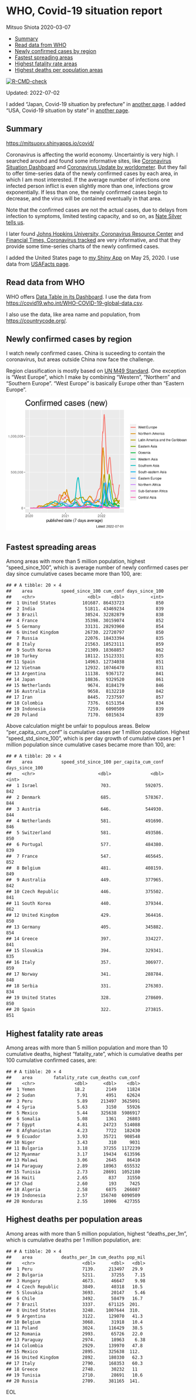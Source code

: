 WHO, Covid-19 situation report
================
Mitsuo Shiota
2020-03-07

-   [Summary](#summary)
-   [Read data from WHO](#read-data-from-who)
-   [Newly confirmed cases by region](#newly-confirmed-cases-by-region)
-   [Fastest spreading areas](#fastest-spreading-areas)
-   [Highest fatality rate areas](#highest-fatality-rate-areas)
-   [Highest deaths per population
    areas](#highest-deaths-per-population-areas)

<!-- badges: start -->

[![R-CMD-check](https://github.com/mitsuoxv/covid/actions/workflows/R-CMD-check.yaml/badge.svg)](https://github.com/mitsuoxv/covid/actions/workflows/R-CMD-check.yaml)
<!-- badges: end -->

Updated: 2022-07-02

I added “Japan, Covid-19 situation by prefecture” in [another
page](Japan.md). I added “USA, Covid-19 situation by state” in [another
page](USA.md).

## Summary

<https://mitsuoxv.shinyapps.io/covid/>

Coronavirus is affecting the world economy. Uncertaintiy is very high. I
searched around and found some informative sites, like [Coronavirus
Situation
Dashboard](https://who.maps.arcgis.com/apps/opsdashboard/index.html#/c88e37cfc43b4ed3baf977d77e4a0667)
and [Coronavirus Update by
worldometer](https://www.worldometers.info/coronavirus/). But they fail
to offer time-series data of the newly confirmed cases by each area, in
which I am most interested. If the average number of infections one
infected person inflict is even slightly more than one, infections grow
exponentially. If less than one, the newly confirmed cases begin to
decrease, and the virus will be contained eventually in that area.

Note that the confirmed cases are not the actual cases, due to delays
from infection to symptoms, limited testing capacity, and so on, as
[Nate Silver tells
us](https://fivethirtyeight.com/features/coronavirus-case-counts-are-meaningless/).

I later found [Johns Hopkins University, Coronavirus Resource
Center](https://coronavirus.jhu.edu/) and [Financial Times, Coronavirus
tracked](https://www.ft.com/content/a26fbf7e-48f8-11ea-aeb3-955839e06441)
are very informative, and that they provide some time-series charts of
the newly confirmed cases.

I added the United States page to [my Shiny
App](https://mitsuoxv.shinyapps.io/covid/) on May 25, 2020. I use data
from [USAFacts
page](https://usafacts.org/visualizations/coronavirus-covid-19-spread-map/).

## Read data from WHO

WHO offers [Data Table in its Dashboard](https://covid19.who.int/table).
I use the data from
<https://covid19.who.int/WHO-COVID-19-global-data.csv>.

I also use the data, like area name and population, from
<https://countrycode.org/>.

## Newly confirmed cases by region

I watch newly confirmed cases. China is suceeding to contain the
coronavirus, but areas outside China now face the challenge.

Region classification is mostly based on [UN M49
Standard](https://unstats.un.org/unsd/methodology/m49/). One exception
is “West Europe”, which I make by combining “Western”, “Northern” and
“Southern Europe”. “West Europe” is basically Europe other than “Eastern
Europe”.

![](README_files/figure-gfm/chart-1.png)<!-- -->

## Fastest spreading areas

Among areas with more than 5 million population, highest
“speed_since_100”, which is average number of newly confirmed cases per
day since cumulative cases became more than 100, are:

    ## # A tibble: 20 × 4
    ##    area           speed_since_100 cum_conf days_since_100
    ##    <chr>                    <dbl>    <dbl>          <int>
    ##  1 United States          101687. 86433723            850
    ##  2 India                   51811. 43469234            839
    ##  3 Brazil                  38524. 32282879            838
    ##  4 France                  35398. 30159074            852
    ##  5 Germany                 33131. 28293960            854
    ##  6 United Kingdom          26730. 22720797            850
    ##  7 Russia                  22076. 18433394            835
    ##  8 Italy                   21563. 18523111            859
    ##  9 South Korea             21309. 18368857            862
    ## 10 Turkey                  18112. 15123331            835
    ## 11 Spain                   14963. 12734038            851
    ## 12 Vietnam                 12932. 10746470            831
    ## 13 Argentina               11138.  9367172            841
    ## 14 Japan                   10836.  9329520            861
    ## 15 Netherlands              9674.  8184179            846
    ## 16 Australia                9658.  8132210            842
    ## 17 Iran                     8445.  7237597            857
    ## 18 Colombia                 7376.  6151354            834
    ## 19 Indonesia                7259.  6090509            839
    ## 20 Poland                   7170.  6015634            839

Above calculation might be unfair to populous areas. Below
“per_capita_cum_conf” is cumulative cases per 1 million population.
Highest “speed_std_since_100”, which is per day growth of cumulative
cases per 1 million population since cumulative cases became more than
100, are:

    ## # A tibble: 20 × 4
    ##    area           speed_std_since_100 per_capita_cum_conf days_since_100
    ##    <chr>                        <dbl>               <dbl>          <int>
    ##  1 Israel                        703.             592075.            842
    ##  2 Denmark                       685.             578367.            844
    ##  3 Austria                       646.             544930.            844
    ##  4 Netherlands                   581.             491690.            846
    ##  5 Switzerland                   581.             493586.            850
    ##  6 Portugal                      577.             484380.            839
    ##  7 France                        547.             465645.            852
    ##  8 Belgium                       481.             408159.            849
    ##  9 Australia                     449.             377965.            842
    ## 10 Czech Republic                446.             375502.            841
    ## 11 South Korea                   440.             379344.            862
    ## 12 United Kingdom                429.             364416.            850
    ## 13 Germany                       405.             345882.            854
    ## 14 Greece                        397.             334227.            841
    ## 15 Slovakia                      394.             329341.            835
    ## 16 Italy                         357.             306977.            859
    ## 17 Norway                        341.             288784.            848
    ## 18 Serbia                        331.             276303.            834
    ## 19 United States                 328.             278609.            850
    ## 20 Spain                         322.             273815.            851

## Highest fatality rate areas

Among areas with more than 5 million population and more than 10
cumulative deaths, highest “fatality_rate”, which is cumulative deaths
per 100 cumulative confirmed cases, are:

    ## # A tibble: 20 × 4
    ##    area        fatality_rate cum_deaths cum_conf
    ##    <chr>               <dbl>      <dbl>    <dbl>
    ##  1 Yemen               18.2        2149    11824
    ##  2 Sudan                7.91       4951    62624
    ##  3 Peru                 5.89     213497  3625091
    ##  4 Syria                5.63       3150    55926
    ##  5 Mexico               5.44     325638  5986917
    ##  6 Somalia              5.08       1361    26803
    ##  7 Egypt                4.81      24723   514088
    ##  8 Afghanistan          4.23       7722   182430
    ##  9 Ecuador              3.93      35721   908548
    ## 10 Niger                3.43        310     9031
    ## 11 Bulgaria             3.18      37255  1172239
    ## 12 Myanmar              3.17      19434   613596
    ## 13 Malawi               3.06       2645    86410
    ## 14 Paraguay             2.89      18963   655532
    ## 15 Tunisia              2.73      28691  1052180
    ## 16 Haiti                2.65        837    31550
    ## 17 Chad                 2.60        193     7425
    ## 18 Algeria              2.58       6875   266087
    ## 19 Indonesia            2.57     156740  6090509
    ## 20 Honduras             2.55      10906   427355

## Highest deaths per population areas

Among areas with more than 5 million population, highest
“deaths_per_1m”, which is cumulative deaths per 1 million population,
are:

    ## # A tibble: 20 × 4
    ##    area           deaths_per_1m cum_deaths pop_mil
    ##    <chr>                  <dbl>      <dbl>   <dbl>
    ##  1 Peru                   7139.     213497   29.9 
    ##  2 Bulgaria               5211.      37255    7.15
    ##  3 Hungary                4673.      46647    9.98
    ##  4 Czech Republic         3849.      40318   10.5 
    ##  5 Slovakia               3693.      20147    5.46
    ##  6 Chile                  3492.      58479   16.7 
    ##  7 Brazil                 3337.     671125  201.  
    ##  8 United States          3248.    1007644  310.  
    ##  9 Argentina              3122.     129070   41.3 
    ## 10 Belgium                3068.      31918   10.4 
    ## 11 Poland                 3024.     116429   38.5 
    ## 12 Romania                2993.      65726   22.0 
    ## 13 Paraguay               2974.      18963    6.38
    ## 14 Colombia               2929.     139970   47.8 
    ## 15 Mexico                 2895.     325638  112.  
    ## 16 United Kingdom         2892.     180330   62.3 
    ## 17 Italy                  2790.     168353   60.3 
    ## 18 Greece                 2748.      30232   11   
    ## 19 Tunisia                2710.      28691   10.6 
    ## 20 Russia                 2709.     381165  141.

EOL
